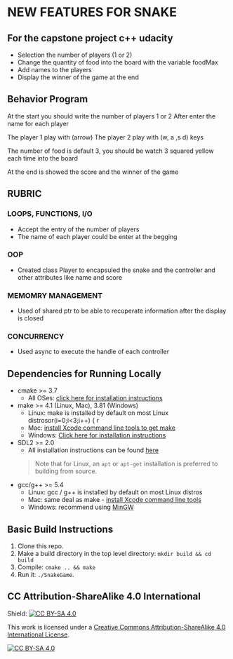 # NEW FEATURES FOR SNAKE
## For the capstone project c++ udacity

* Selection the number of players (1 or 2)
* Change the quantity of food into the board with the variable foodMax
* Add names to the players
* Display the winner of the game at the end

## Behavior Program

At the start you should write the number of players 1 or 2 
After enter the name for each player

The player 1 play with (arrow) 
The player 2 play with (w, a ,s d) keys

The number of food is default 3, you should be watch 3 squared
yellow each time into the board

At the end is showed the score and the winner of the game

## RUBRIC

### LOOPS, FUNCTIONS, I/O

* Accept the entry of the number of players
* The name of each player could be enter at the begging

### OOP

* Created class Player to encapsuled the snake and the controller
  and other attributes like name and score

### MEMOMRY MANAGEMENT

* Used of shared ptr to be able to recuperate information after
  the display is closed

### CONCURRENCY

* Used async to execute the handle of each controller



## Dependencies for Running Locally
* cmake >= 3.7
  * All OSes: [click here for installation instructions](https://cmake.org/install/)
* make >= 4.1 (Linux, Mac), 3.81 (Windows)
  * Linux: make is installed by default on most Linux distrosor(i=0;i<3;i++)
  {
    r
  * Mac: [install Xcode command line tools to get make](https://developer.apple.com/xcode/features/)
  * Windows: [Click here for installation instructions](http://gnuwin32.sourceforge.net/packages/make.htm)
* SDL2 >= 2.0
  * All installation instructions can be found [here](https://wiki.libsdl.org/Installation)
  >Note that for Linux, an `apt` or `apt-get` installation is preferred to building from source. 
* gcc/g++ >= 5.4
  * Linux: gcc / g++ is installed by default on most Linux distros
  * Mac: same deal as make - [install Xcode command line tools](https://developer.apple.com/xcode/features/)
  * Windows: recommend using [MinGW](http://www.mingw.org/)

## Basic Build Instructions

1. Clone this repo.
2. Make a build directory in the top level directory: `mkdir build && cd build`
3. Compile: `cmake .. && make`
4. Run it: `./SnakeGame`.


## CC Attribution-ShareAlike 4.0 International


Shield: [![CC BY-SA 4.0][cc-by-sa-shield]][cc-by-sa]

This work is licensed under a
[Creative Commons Attribution-ShareAlike 4.0 International License][cc-by-sa].

[![CC BY-SA 4.0][cc-by-sa-image]][cc-by-sa]

[cc-by-sa]: http://creativecommons.org/licenses/by-sa/4.0/
[cc-by-sa-image]: https://licensebuttons.net/l/by-sa/4.0/88x31.png
[cc-by-sa-shield]: https://img.shields.io/badge/License-CC%20BY--SA%204.0-lightgrey.svg
